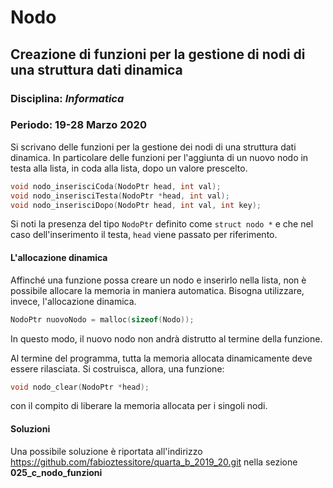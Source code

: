 # Nodo

## Creazione di funzioni per la gestione di nodi di una struttura dati dinamica

### Disciplina: *Informatica*

### Periodo: **19-28 Marzo 2020**

Si scrivano delle funzioni per la gestione dei nodi di una struttura dati dinamica. In particolare delle funzioni per l'aggiunta di un nuovo nodo
in testa alla lista, in coda alla lista, dopo un valore prescelto.

```c
void nodo_inserisciCoda(NodoPtr head, int val);
void nodo_inserisciTesta(NodoPtr *head, int val);
void nodo_inserisciDopo(NodoPtr head, int val, int key);
```

Si noti la presenza del tipo `NodoPtr` definito come `struct nodo *` e che nel caso dell'inserimento il testa, `head` viene passato per riferimento.

#### L'allocazione dinamica

Affinché una funzione possa creare un nodo e inserirlo nella lista, non è possibile allocare la memoria in maniera automatica.
Bisogna utilizzare, invece, l'allocazione dinamica.

```c
NodoPtr nuovoNodo = malloc(sizeof(Nodo));
```

In questo modo, il nuovo nodo non andrà distrutto al termine della funzione.

Al termine del programma, tutta la memoria allocata dinamicamente deve essere rilasciata. Si costruisca, allora, una funzione:

```c
void nodo_clear(NodoPtr *head);
```

con il compito di liberare la memoria allocata per i singoli nodi.

#### Soluzioni

Una possibile soluzione è riportata all'indirizzo https://github.com/fabioztessitore/quarta_b_2019_20.git nella sezione **025_c_nodo_funzioni**